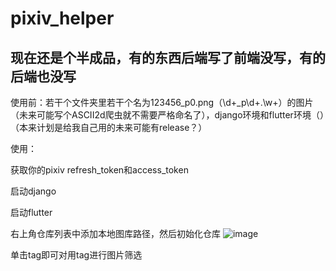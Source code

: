 # pixiv_helper

## 现在还是个半成品，有的东西后端写了前端没写，有的后端也没写

使用前：若干个文件夹里若干个名为123456_p0.png（\d+_p\d+\.\w+）的图片（未来可能写个ASCII2d爬虫就不需要严格命名了），django环境和flutter环境（）（本来计划是给我自己用的未来可能有release？）

使用：

获取你的pixiv refresh_token和access_token

启动django

启动flutter

右上角仓库列表中添加本地图库路径，然后初始化仓库
![image](https://user-images.githubusercontent.com/90540469/233620837-a9bd9502-b643-4751-a5d0-1dd26c78d7e9.png)

单击tag即可对用tag进行图片筛选
